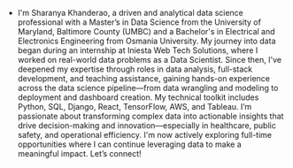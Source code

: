 - I'm Sharanya Khanderao, a driven and analytical data science professional with a Master’s in Data Science from the University of Maryland, Baltimore County (UMBC) and a Bachelor's in Electrical and Electronics Engineering from Osmania University. My journey into data began during an internship at Iniesta Web Tech Solutions, where I worked on real-world data problems as a Data Scientist. Since then, I've deepened my expertise through roles in data analysis, full-stack development, and teaching assistance, gaining hands-on experience across the data science pipeline—from data wrangling and modeling to deployment and dashboard creation. My technical toolkit includes Python, SQL, Django, React, TensorFlow, AWS, and Tableau. I’m passionate about transforming complex data into actionable insights that drive decision-making and innovation—especially in healthcare, public safety, and operational efficiency. I'm now actively exploring full-time opportunities where I can continue leveraging data to make a meaningful impact. Let’s connect!
<!---
sharanya123-khanderao/sharanya123-khanderao is a ✨ special ✨ repository because its `README.md` (this file) appears on your GitHub profile.
You can click the Preview link to take a look at your changes.
--->
